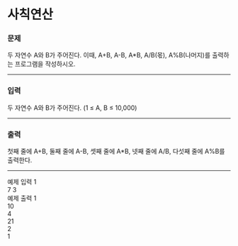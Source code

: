 # 사칙연산

### 문제

두 자연수 A와 B가 주어진다. 이때, A+B, A-B, A*B, A/B(몫), A%B(나머지)를 출력하는 프로그램을 작성하시오.

---

### 입력

두 자연수 A와 B가 주어진다. (1 ≤ A, B ≤ 10,000)

---

### 출력

첫째 줄에 A+B, 둘째 줄에 A-B, 셋째 줄에 A*B, 넷째 줄에 A/B, 다섯째 줄에 A%B를 출력한다.

---

예제 입력 1 <br>
7 3 <br>
예제 출력 1 <br>
10 <br>
4 <br>
21 <br>
2 <br>
1 <br>
